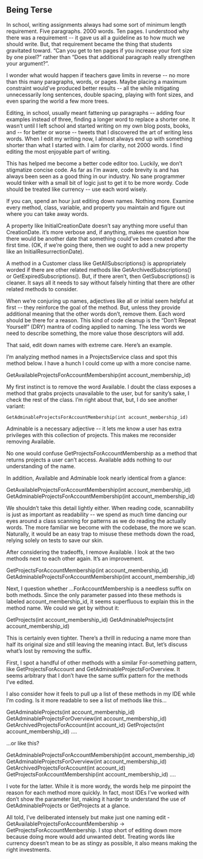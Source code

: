 ## Being Terse

In school, writing assignments always had some sort of minimum length requirement. Five paragraphs. 2000 words. Ten pages. I understood why there was a requirement -- it gave us all a guideline as to how much we should write. But, that requirement became the thing that students gravitated toward. “Can you get to ten pages if you increase your font size by one pixel?” rather than “Does that additional paragraph really strengthen your argument?”.

I wonder what would happen if teachers gave limits in reverse -- no more than this many paragraphs, words, or pages. Maybe placing a maximum constraint would’ve produced better results -- all the while mitigating unnecessarily long sentences, double spacing, playing with font sizes, and even sparing the world a few more trees.

Editing, in school, usually meant fattening up paragraphs -- adding four examples instead of three, finding a longer word to replace a shorter one. It wasn’t until I left school and started writing on my own blog posts, books, and -- for better or worse -- tweets that I discovered the art of writing less words. When I edit my writing now, I almost always end up with something shorter than what I started with. I aim for clarity, not 2000 words. I find editing the most enjoyable part of writing.

This has helped me become a better code editor too. Luckily, we don’t stigmatize concise code. As far as I’m aware, code brevity is and has always been seen as a good thing in our industry. No sane programmer would tinker with a small bit of logic just to get it to be more wordy. Code should be treated like currency -- use each word wisely.

If you can, spend an hour just editing down names. Nothing more. Examine every method, class, variable, and property you maintain and figure out where you can take away words.

A property like InitialCreationDate doesn’t say anything more useful than CreationDate. it’s more verbose and, if anything, makes me question how there would be another date that something could’ve been created after the first time. (OK, if we’re going there, then we ought to add a new property like an InitialResurrectionDate).

A method in a Customer class like GetAllSubscriptions() is appropriately worded if there are other related methods like GetArchivedSubscriptions() or GetExpiredSubscriptions().  But, if there aren’t, then GetSubscriptions() is cleaner. It says all it needs to say without falsely hinting that there are other related methods to consider.

When we’re conjuring up names, adjectives like all or initial seem helpful at first -- they reinforce the goal of the method. But, unless they provide additional meaning that the other words don’t, remove them. Each word should be there for a reason. This kind of code cleanup is the “Don’t Repeat Yourself” (DRY) mantra of coding applied to naming. The less words we need to describe something, the more value those descriptors will add.

That said, edit down names with extreme care. Here’s an example.

I’m analyzing method names in a ProjectsService class and spot this method below. I have a hunch I could come up with a more concise name.

GetAvailableProjectsForAccountMembership(int account_membership_id)

My first instinct is to remove the word Available. I doubt the class exposes a method that grabs projects unavailable to the user, but for sanity’s sake, I check the rest of the class. I’m right about that, but, I do see another variant:

	GetAdminableProjectsForAccountMembership(int account_membership_id)

Adminable is a necessary adjective -- it lets me know a user has extra privileges with this collection of projects. This makes me reconsider removing Available.

No one would confuse GetProjectsForAccountMembership as a method that returns projects a user can’t access. Available adds nothing to our understanding of the name. 

In addition, Available and Adminable look nearly identical from a glance:

GetAvailableProjectsForAccountMembership(int account_membership_id)
GetAdminableProjectsForAccountMembership(int account_membership_id)

We shouldn’t take this detail lightly either. When reading code, scannability is just as important as readability -- we spend as much time dancing our eyes around a class scanning for patterns as we do reading the actually words. The more familiar we become with the codebase, the more we scan. Naturally, it would be an easy trap to misuse these methods down the road, relying solely on tests to save our skin.

After considering the tradeoffs, I remove Available. I look at the two methods next to each other again. It’s an improvement.

GetProjectsForAccountMembership(int account_membership_id)
GetAdminableProjectsForAccountMembership(int account_membership_id)

Next, I question whether ...ForAccountMembership is a needless suffix on both methods. Since the only parameter passed into these methods is labeled account_membership_id, it seems superfluous to explain this in the method name. We could we get by without it:

GetProjects(int account_membership_id)
GetAdminableProjects(int account_membership_id)

This is certainly even tighter. There’s a thrill in reducing a name more than half its original size and still leaving the meaning intact. But, let’s discuss what’s lost by removing the suffix.

First, I spot a handful of other methods with a similar For-something pattern, like GetProjectsForAccount and GetAdminableProjectsForOverview.  It seems arbitrary that I don’t have the same suffix pattern for the methods I’ve edited.

I also consider how it feels to pull up a list of these methods in my IDE while I’m coding. Is it more readable to see a list of methods like this...

GetAdminableProjects(int account_membership_id)
GetAdminableProjectsForOverview(int account_membership_id)
GetArchivedProjectsForAccount(int account_id)
GetProjects(int account_membership_id)
....

...or like this?

GetAdminableProjectsForAccountMembership(int account_membership_id)
GetAdminableProjectsForOverview(int account_membership_id)
GetArchivedProjectsForAccount(int account_id)
GetProjectsForAccountMembership(int account_membership_id)
….

I vote for the latter. While it is more wordy, the words help me pinpoint the reason for each method more quickly.  In fact, most IDEs I’ve worked with don’t show the parameter list, making it harder to understand the use of GetAdminableProjects or GetProjects at a glance.

All told, I’ve deliberated intensely but make just one naming edit - GetAvailableProjectsForAccountMembership → GetProjectsForAccountMembership. I stop short of editing down more because doing more would add unwanted debt. Treating words like currency doesn’t mean to be as stingy as possible, it also means making the right investments. 
